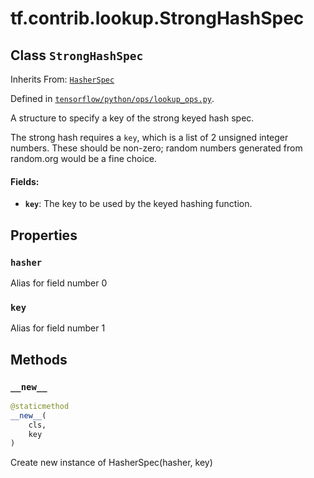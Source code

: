 <div itemscope itemtype="http://developers.google.com/ReferenceObject">
<meta itemprop="name" content="tf.contrib.lookup.StrongHashSpec" />
<meta itemprop="property" content="hasher"/>
<meta itemprop="property" content="key"/>
<meta itemprop="property" content="__new__"/>
</div>

# tf.contrib.lookup.StrongHashSpec

## Class `StrongHashSpec`

Inherits From: [`HasherSpec`](../../../tf/contrib/lookup/HasherSpec.md)



Defined in [`tensorflow/python/ops/lookup_ops.py`](https://www.tensorflow.org/code/tensorflow/python/ops/lookup_ops.py).

A structure to specify a key of the strong keyed hash spec.

The strong hash requires a `key`, which is a list of 2 unsigned integer
numbers. These should be non-zero; random numbers generated from random.org
would be a fine choice.

#### Fields:

* <b>`key`</b>: The key to be used by the keyed hashing function.

## Properties

<h3 id="hasher"><code>hasher</code></h3>

Alias for field number 0

<h3 id="key"><code>key</code></h3>

Alias for field number 1



## Methods

<h3 id="__new__"><code>__new__</code></h3>

``` python
@staticmethod
__new__(
    cls,
    key
)
```

Create new instance of HasherSpec(hasher, key)



